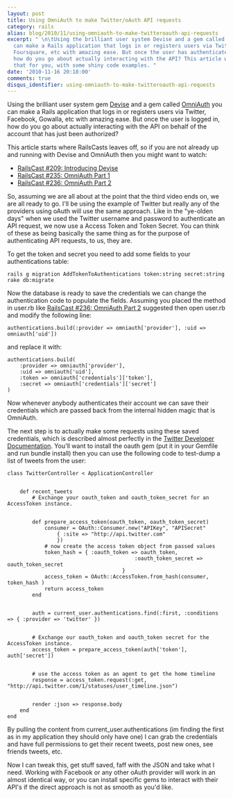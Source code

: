 ```yaml
---
layout: post
title: Using OmniAuth to make Twitter/oAuth API requests
category: rails
alias: blog/2010/11/using-omniauth-to-make-twitteroauth-api-requests
excerpt: " \n\tUsing the brilliant user system Devise and a gem called OmniAuth you
  can make a Rails application that logs in or registers users via Twitter, Facebook,
  Foursquare, etc with amazing ease. But once the user has authenticated their account,
  how do you go about actually interacting with the API? This article will answer
  that for you, with some shiny code examples. "
date: '2010-11-16 20:18:00'
comments: true
disqus_identifier: using-omniauth-to-make-twitteroauth-api-requests
---
```


Using the brilliant user system gem [Devise](https://github.com/plataformatec/devise) and a gem called [OmniAuth](http://github.com/intridea/omniauth) you can make a Rails application that logs in or registers users via Twitter, Facebook, Gowalla, etc with amazing ease. But once the user is logged in, how do you go about actually interacting with the API on behalf of the account that has just been authorized?

This article starts where RailsCasts leaves off, so if you are not already up and running with Devise and OmniAuth then you might want to watch:

- [RailsCast #209: Introducing Devise](http://railscasts.com/episodes/209-introducing-devise)
- [RailsCast #235: OmniAuth Part 1](http://railscasts.com/episodes/235-omniauth-part-1)
- [RailsCast #236: OmniAuth Part 2](http://railscasts.com/episodes/236-omniauth-part-2)

So, assuming we are all about at the point that the third video ends on, we are all ready to go. I'll be using the example of Twitter but really any of the providers using oAuth will use the same approach. Like in the "ye-olden days" when we used the Twitter username and password to authenticate an API request, we now use a Access Token and Token Secret. You can think of these as being basically the same thing as for the purpose of authenticating API requests, to us, they are.

To get the token and secret you need to add some fields to your authentications table:

    rails g migration AddTokenToAuthentications token:string secret:string
    rake db:migrate

Now the database is ready to save the credentials we can change the authentication code to populate the fields. Assuming you placed the method in user.rb like [RailsCast #236: OmniAuth Part 2](http://railscasts.com/episodes/236-omniauth-part-2) suggested then open user.rb and modify the following line:

    authentications.build(:provider => omniauth['provider'], :uid => omniauth['uid'])

and replace it with:

    authentications.build(
        :provider => omniauth['provider'],
        :uid => omniauth['uid'],
        :token => omniauth['credentials']['token'],
        :secret => omniauth['credentials']['secret']
    )

Now whenever anybody authenticates their account we can save their credentials which are passed back from the internal hidden magic that is OmniAuth.

The next step is to actually make some requests using these saved credentials, which is described almost perfectly in the [Twitter Developer Documentation](http://dev.twitter.com/pages/oauth_single_token#ruby). You'll want to install the oauth gem (put it in your Gemfile and run bundle install) then you can use the following code to test-dump a list of tweets from the user:

    class TwitterController < ApplicationController
    
    
        def recent_tweets
            # Exchange your oauth_token and oauth_token_secret for an AccessToken instance.
    
    
            def prepare_access_token(oauth_token, oauth_token_secret)
                consumer = OAuth::Consumer.new("APIKey", "APISecret"
                    { :site => "http://api.twitter.com"
                    })
                # now create the access token object from passed values
                token_hash = { :oauth_token => oauth_token,
                                             :oauth_token_secret => oauth_token_secret
                                         }
                access_token = OAuth::AccessToken.from_hash(consumer, token_hash )
                return access_token
            end
    
    
            auth = current_user.authentications.find(:first, :conditions => { :provider => 'twitter' })
    
    
            # Exchange our oauth_token and oauth_token secret for the AccessToken instance.
            access_token = prepare_access_token(auth['token'], auth['secret'])
    
    
            # use the access token as an agent to get the home timeline
            response = access_token.request(:get, "http://api.twitter.com/1/statuses/user_timeline.json")
    
    
            render :json => response.body
        end
    end

By pulling the content from current\_user.authentications (im finding the first as in my application they should only have one) I can grab the credentials and have full permissions to get their recent tweets, post new ones, see friends tweets, etc.

Now I can tweak this, get stuff saved, faff with the JSON and take what I need. Working with Facebook or any other oAuth provider will work in an almost identical way, or you can install specific gems to interact with their API's if the direct approach is not as smooth as you'd like.

